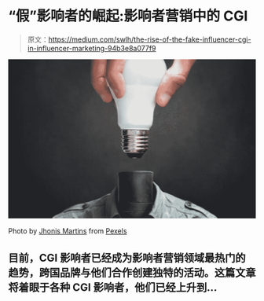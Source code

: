 # “假”影响者的崛起:影响者营销中的 CGI

> 原文：<https://medium.com/swlh/the-rise-of-the-fake-influencer-cgi-in-influencer-marketing-94b3e8a077f9>

![](img/1a98202d5bcdb9008594e199ef3bd5f3.png)

Photo by [Jhonis Martins](https://www.pexels.com/@jhonismartins?utm_content=attributionCopyText&utm_medium=referral&utm_source=pexels) from [Pexels](https://www.pexels.com/photo/person-holding-white-light-bulb-beside-black-bulb-socket-1938318/?utm_content=attributionCopyText&utm_medium=referral&utm_source=pexels)

## 目前，CGI 影响者已经成为影响者营销领域最热门的趋势，跨国品牌与他们合作创建独特的活动。这篇文章将着眼于各种 CGI 影响者，他们已经上升到…